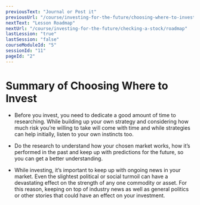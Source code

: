 ```yaml
---
previousText: "Journal or Post it"
previousUrl: "/course/investing-for-the-future/choosing-where-to-invest/journal-or-post-it"
nextText: "Lesson Roadmap"
nextUrl: "/course/investing-for-the-future/checking-a-stock/roadmap"
lastLession: "true"
lastSession: "false"
courseModuleId: "5"
sessionId: "11"
pageId: "2"
---
```



# Summary of Choosing Where to Invest

- Before you invest, you need to dedicate a good amount of time to researching. 
While building up your own strategy and considering how much risk you’re willing to take will come with time and while strategies can help initially, listen to your own instincts too. 

- Do the research to understand how your chosen market works, how it’s performed in the past and keep up with predictions for the future, so you can get a better understanding.

- While investing, it’s important to keep up with ongoing news in your market. Even the slightest political or social turmoil can have a devastating effect on the strength of any one commodity or asset. For this reason, keeping on top of industry news as well as general politics or other stories that could have an effect on your investment.
